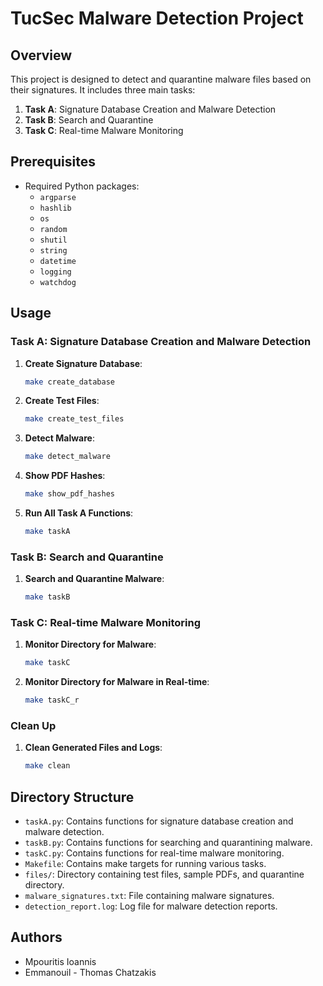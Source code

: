# TucSec Malware Detection Project

## Overview

This project is designed to detect and quarantine malware files based on their signatures. It includes three main tasks:

1. **Task A**: Signature Database Creation and Malware Detection
2. **Task B**: Search and Quarantine
3. **Task C**: Real-time Malware Monitoring

## Prerequisites

- Required Python packages:
    - `argparse`
    - `hashlib`
    - `os`
    - `random`
    - `shutil`
    - `string`
    - `datetime`
    - `logging`
    - `watchdog`

## Usage

### Task A: Signature Database Creation and Malware Detection

1. **Create Signature Database**:
     ```sh
     make create_database
     ```

2. **Create Test Files**:
     ```sh
     make create_test_files
     ```

3. **Detect Malware**:
     ```sh
     make detect_malware
     ```

4. **Show PDF Hashes**:
     ```sh
     make show_pdf_hashes
     ```

5. **Run All Task A Functions**:
     ```sh
     make taskA
     ```

### Task B: Search and Quarantine

1. **Search and Quarantine Malware**:
     ```sh
     make taskB
     ```

### Task C: Real-time Malware Monitoring

1. **Monitor Directory for Malware**:
     ```sh
     make taskC
     ```

2. **Monitor Directory for Malware in Real-time**:
     ```sh
     make taskC_r

### Clean Up

1. **Clean Generated Files and Logs**:
     ```sh
     make clean
     ```

## Directory Structure

- `taskA.py`: Contains functions for signature database creation and malware detection.
- `taskB.py`: Contains functions for searching and quarantining malware.
- `taskC.py`: Contains functions for real-time malware monitoring.
- `Makefile`: Contains make targets for running various tasks.
- `files/`: Directory containing test files, sample PDFs, and quarantine directory.
- `malware_signatures.txt`: File containing malware signatures.
- `detection_report.log`: Log file for malware detection reports.

## Authors
- Mpouritis Ioannis
- Emmanouil - Thomas Chatzakis
